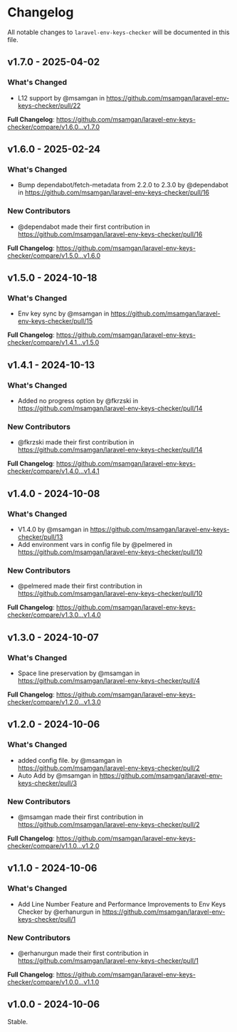 # Changelog

All notable changes to `laravel-env-keys-checker` will be documented in this file.

## v1.7.0 - 2025-04-02

### What's Changed

* L12 support by @msamgan in https://github.com/msamgan/laravel-env-keys-checker/pull/22

**Full Changelog**: https://github.com/msamgan/laravel-env-keys-checker/compare/v1.6.0...v1.7.0

## v1.6.0 - 2025-02-24

### What's Changed

* Bump dependabot/fetch-metadata from 2.2.0 to 2.3.0 by @dependabot in https://github.com/msamgan/laravel-env-keys-checker/pull/16

### New Contributors

* @dependabot made their first contribution in https://github.com/msamgan/laravel-env-keys-checker/pull/16

**Full Changelog**: https://github.com/msamgan/laravel-env-keys-checker/compare/v1.5.0...v1.6.0

## v1.5.0 - 2024-10-18

### What's Changed

* Env key sync by @msamgan in https://github.com/msamgan/laravel-env-keys-checker/pull/15

**Full Changelog**: https://github.com/msamgan/laravel-env-keys-checker/compare/v1.4.1...v1.5.0

## v1.4.1 - 2024-10-13

### What's Changed

* Added no progress option by @fkrzski in https://github.com/msamgan/laravel-env-keys-checker/pull/14

### New Contributors

* @fkrzski made their first contribution in https://github.com/msamgan/laravel-env-keys-checker/pull/14

**Full Changelog**: https://github.com/msamgan/laravel-env-keys-checker/compare/v1.4.0...v1.4.1

## v1.4.0 - 2024-10-08

### What's Changed

* V1.4.0 by @msamgan in https://github.com/msamgan/laravel-env-keys-checker/pull/13
* Add environment vars in config file by @pelmered in https://github.com/msamgan/laravel-env-keys-checker/pull/10

### New Contributors

* @pelmered made their first contribution in https://github.com/msamgan/laravel-env-keys-checker/pull/10

**Full Changelog**: https://github.com/msamgan/laravel-env-keys-checker/compare/v1.3.0...v1.4.0

## v1.3.0 - 2024-10-07

### What's Changed

* Space line preservation by @msamgan in https://github.com/msamgan/laravel-env-keys-checker/pull/4

**Full Changelog**: https://github.com/msamgan/laravel-env-keys-checker/compare/v1.2.0...v1.3.0

## v1.2.0 - 2024-10-06

### What's Changed

* added config file. by @msamgan in https://github.com/msamgan/laravel-env-keys-checker/pull/2
* Auto Add by @msamgan in https://github.com/msamgan/laravel-env-keys-checker/pull/3

### New Contributors

* @msamgan made their first contribution in https://github.com/msamgan/laravel-env-keys-checker/pull/2

**Full Changelog**: https://github.com/msamgan/laravel-env-keys-checker/compare/v1.1.0...v1.2.0

## v1.1.0 - 2024-10-06

### What's Changed

* Add Line Number Feature and Performance Improvements to Env Keys Checker by @erhanurgun in https://github.com/msamgan/laravel-env-keys-checker/pull/1

### New Contributors

* @erhanurgun made their first contribution in https://github.com/msamgan/laravel-env-keys-checker/pull/1

**Full Changelog**: https://github.com/msamgan/laravel-env-keys-checker/compare/v1.0.0...v1.1.0

## v1.0.0 - 2024-10-06

Stable.
